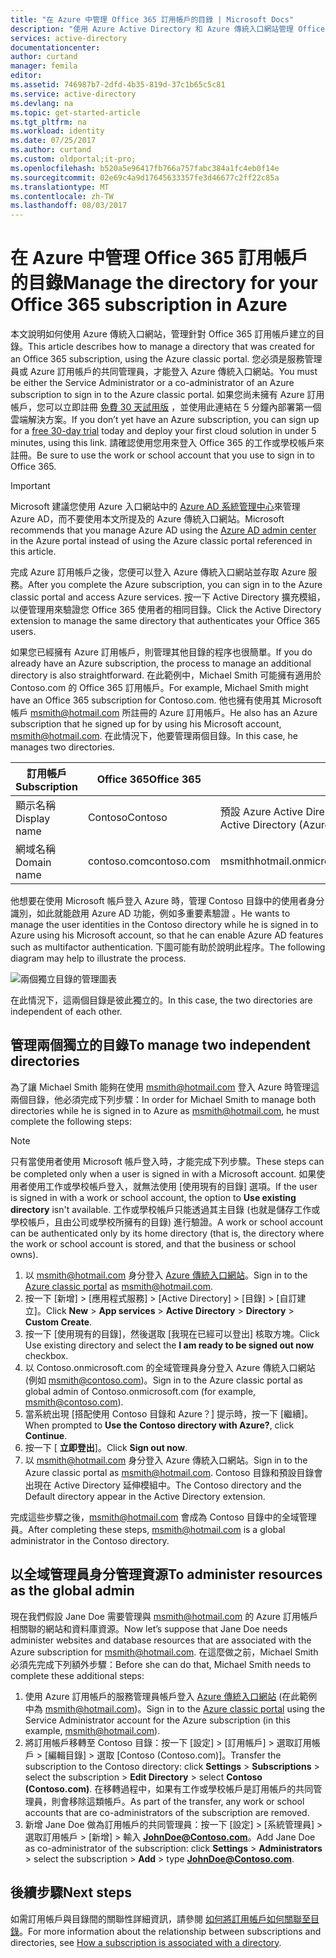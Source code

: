 ```yaml
---
title: "在 Azure 中管理 Office 365 訂用帳戶的目錄 | Microsoft Docs"
description: "使用 Azure Active Directory 和 Azure 傳統入口網站管理 Office 365 訂用帳戶目錄"
services: active-directory
documentationcenter: 
author: curtand
manager: femila
editor: 
ms.assetid: 746987b7-2dfd-4b35-819d-37c1b65c5c81
ms.service: active-directory
ms.devlang: na
ms.topic: get-started-article
ms.tgt_pltfrm: na
ms.workload: identity
ms.date: 07/25/2017
ms.author: curtand
ms.custom: oldportal;it-pro;
ms.openlocfilehash: b520a5e96417fb766a757fabc384a1fc4eb0f14e
ms.sourcegitcommit: 02e69c4a9d17645633357fe3d46677c2ff22c85a
ms.translationtype: MT
ms.contentlocale: zh-TW
ms.lasthandoff: 08/03/2017
---
```

# <a name="manage-the-directory-for-your-office-365-subscription-in-azure"></a><span data-ttu-id="98f29-103">在 Azure 中管理 Office 365 訂用帳戶的目錄</span><span class="sxs-lookup"><span data-stu-id="98f29-103">Manage the directory for your Office 365 subscription in Azure</span></span>
<span data-ttu-id="98f29-104">本文說明如何使用 Azure 傳統入口網站，管理針對 Office 365 訂用帳戶建立的目錄。</span><span class="sxs-lookup"><span data-stu-id="98f29-104">This article describes how to manage a directory that was created for an Office 365 subscription, using the Azure classic portal.</span></span> <span data-ttu-id="98f29-105">您必須是服務管理員或 Azure 訂用帳戶的共同管理員，才能登入 Azure 傳統入口網站。</span><span class="sxs-lookup"><span data-stu-id="98f29-105">You must be either the Service Administrator or a co-administrator of an Azure subscription to sign in to the Azure classic portal.</span></span> <span data-ttu-id="98f29-106">如果您尚未擁有 Azure 訂用帳戶，您可以立即註冊 [免費 30 天試用版](https://azure.microsoft.com/trial/get-started-active-directory/) ，並使用此連結在 5 分鐘內部署第一個雲端解決方案。</span><span class="sxs-lookup"><span data-stu-id="98f29-106">If you don’t yet have an Azure subscription, you can sign up for a [free 30-day trial](https://azure.microsoft.com/trial/get-started-active-directory/) today and deploy your first cloud solution in under 5 minutes, using this link.</span></span> <span data-ttu-id="98f29-107">請確認使用您用來登入 Office 365 的工作或學校帳戶來註冊。</span><span class="sxs-lookup"><span data-stu-id="98f29-107">Be sure to use the work or school account that you use to sign in to Office 365.</span></span>

> [!IMPORTANT]
> <span data-ttu-id="98f29-108">Microsoft 建議您使用 Azure 入口網站中的 [Azure AD 系統管理中心](https://aad.portal.azure.com)來管理 Azure AD，而不要使用本文所提及的 Azure 傳統入口網站。</span><span class="sxs-lookup"><span data-stu-id="98f29-108">Microsoft recommends that you manage Azure AD using the [Azure AD admin center](https://aad.portal.azure.com) in the Azure portal instead of using the Azure classic portal referenced in this article.</span></span>

<span data-ttu-id="98f29-109">完成 Azure 訂用帳戶之後，您便可以登入 Azure 傳統入口網站並存取 Azure 服務。</span><span class="sxs-lookup"><span data-stu-id="98f29-109">After you complete the Azure subscription, you can sign in to the Azure classic portal and access Azure services.</span></span> <span data-ttu-id="98f29-110">按一下 Active Directory 擴充模組，以便管理用來驗證您 Office 365 使用者的相同目錄。</span><span class="sxs-lookup"><span data-stu-id="98f29-110">Click the Active Directory extension to manage the same directory that authenticates your Office 365 users.</span></span>

<span data-ttu-id="98f29-111">如果您已經擁有 Azure 訂用帳戶，則管理其他目錄的程序也很簡單。</span><span class="sxs-lookup"><span data-stu-id="98f29-111">If you do already have an Azure subscription, the process to manage an additional directory is also straightforward.</span></span> <span data-ttu-id="98f29-112">在此範例中，Michael Smith 可能擁有適用於 Contoso.com 的 Office 365 訂用帳戶。</span><span class="sxs-lookup"><span data-stu-id="98f29-112">For example, Michael Smith might have an Office 365 subscription for Contoso.com.</span></span> <span data-ttu-id="98f29-113">他也擁有使用其 Microsoft 帳戶 msmith@hotmail.com 所註冊的 Azure 訂用帳戶。</span><span class="sxs-lookup"><span data-stu-id="98f29-113">He also has an Azure subscription that he signed up for by using his Microsoft account, msmith@hotmail.com.</span></span> <span data-ttu-id="98f29-114">在此情況下，他要管理兩個目錄。</span><span class="sxs-lookup"><span data-stu-id="98f29-114">In this case, he manages two directories.</span></span>

| <span data-ttu-id="98f29-115">訂用帳戶</span><span class="sxs-lookup"><span data-stu-id="98f29-115">Subscription</span></span> | <span data-ttu-id="98f29-116">Office 365</span><span class="sxs-lookup"><span data-stu-id="98f29-116">Office 365</span></span> | <span data-ttu-id="98f29-117">Azure</span><span class="sxs-lookup"><span data-stu-id="98f29-117">Azure</span></span> |
| --- | --- | --- |
|   <span data-ttu-id="98f29-118">顯示名稱</span><span class="sxs-lookup"><span data-stu-id="98f29-118">Display name</span></span> |<span data-ttu-id="98f29-119">Contoso</span><span class="sxs-lookup"><span data-stu-id="98f29-119">Contoso</span></span> |<span data-ttu-id="98f29-120">預設 Azure Active Directory (Azure AD) 目錄</span><span class="sxs-lookup"><span data-stu-id="98f29-120">Default Azure Active Directory (Azure AD) directory</span></span> |
|   <span data-ttu-id="98f29-121">網域名稱</span><span class="sxs-lookup"><span data-stu-id="98f29-121">Domain name</span></span> |<span data-ttu-id="98f29-122">contoso.com</span><span class="sxs-lookup"><span data-stu-id="98f29-122">contoso.com</span></span> |<span data-ttu-id="98f29-123">msmithhotmail.onmicrosoft.com</span><span class="sxs-lookup"><span data-stu-id="98f29-123">msmithhotmail.onmicrosoft.com</span></span> |

<span data-ttu-id="98f29-124">他想要在使用 Microsoft 帳戶登入 Azure 時，管理 Contoso 目錄中的使用者身分識別，如此就能啟用 Azure AD 功能，例如多重要素驗證 。</span><span class="sxs-lookup"><span data-stu-id="98f29-124">He wants to manage the user identities in the Contoso directory while he is signed in to Azure using his Microsoft account, so that he can enable Azure AD features such as multifactor authentication.</span></span> <span data-ttu-id="98f29-125">下圖可能有助於說明此程序。</span><span class="sxs-lookup"><span data-stu-id="98f29-125">The following diagram may help to illustrate the process.</span></span>

![兩個獨立目錄的管理圖表](./media/active-directory-manage-o365-subscription/AAD_O365_03.png)

<span data-ttu-id="98f29-127">在此情況下，這兩個目錄是彼此獨立的。</span><span class="sxs-lookup"><span data-stu-id="98f29-127">In this case, the two directories are independent of each other.</span></span>

## <a name="to-manage-two-independent-directories"></a><span data-ttu-id="98f29-128">管理兩個獨立的目錄</span><span class="sxs-lookup"><span data-stu-id="98f29-128">To manage two independent directories</span></span>
<span data-ttu-id="98f29-129">為了讓 Michael Smith 能夠在使用 msmith@hotmail.com 登入 Azure 時管理這兩個目錄，他必須完成下列步驟：</span><span class="sxs-lookup"><span data-stu-id="98f29-129">In order for Michael Smith to manage both directories while he is signed in to Azure as msmith@hotmail.com, he must complete the following steps:</span></span>

> [!NOTE]
> <span data-ttu-id="98f29-130">只有當使用者使用 Microsoft 帳戶登入時，才能完成下列步驟。</span><span class="sxs-lookup"><span data-stu-id="98f29-130">These steps can be completed only when a user is signed in with a Microsoft account.</span></span> <span data-ttu-id="98f29-131">如果使用者使用工作或學校帳戶登入，就無法使用 [使用現有的目錄]  選項。</span><span class="sxs-lookup"><span data-stu-id="98f29-131">If the user is signed in with a work or school account, the option to **Use existing directory** isn't available.</span></span> <span data-ttu-id="98f29-132">工作或學校帳戶只能透過其主目錄 (也就是儲存工作或學校帳戶，且由公司或學校所擁有的目錄) 進行驗證。</span><span class="sxs-lookup"><span data-stu-id="98f29-132">A work or school account can be authenticated only by its home directory (that is, the directory where the work or school account is stored, and that the business or school owns).</span></span>
>
>

1. <span data-ttu-id="98f29-133">以 msmith@hotmail.com 身分登入 [Azure 傳統入口網站](https://manage.windowsazure.com)。</span><span class="sxs-lookup"><span data-stu-id="98f29-133">Sign in to the [Azure classic portal](https://manage.windowsazure.com) as msmith@hotmail.com.</span></span>
2. <span data-ttu-id="98f29-134">按一下 [新增]  >  [應用程式服務]  >  [Active Directory]  >  [目錄]  >  [自訂建立]。</span><span class="sxs-lookup"><span data-stu-id="98f29-134">Click **New** > **App services** > **Active Directory** > **Directory** > **Custom Create**.</span></span>
3. <span data-ttu-id="98f29-135">按一下 [使用現有的目錄]，然後選取 [我現在已經可以登出]  核取方塊。</span><span class="sxs-lookup"><span data-stu-id="98f29-135">Click Use existing directory and select the **I am ready to be signed out now** checkbox.</span></span>
4. <span data-ttu-id="98f29-136">以 Contoso.onmicrosoft.com 的全域管理員身分登入 Azure 傳統入口網站 (例如 msmith@contoso.com)。</span><span class="sxs-lookup"><span data-stu-id="98f29-136">Sign in to the Azure classic portal as global admin of Contoso.onmicrosoft.com (for example, msmith@contoso.com).</span></span>
5. <span data-ttu-id="98f29-137">當系統出現 [搭配使用 Contoso 目錄和 Azure？] 提示時，按一下 [繼續]。</span><span class="sxs-lookup"><span data-stu-id="98f29-137">When prompted to **Use the Contoso directory with Azure?**, click **Continue**.</span></span>
6. <span data-ttu-id="98f29-138">按一下 [ **立即登出**]。</span><span class="sxs-lookup"><span data-stu-id="98f29-138">Click **Sign out now**.</span></span>
7. <span data-ttu-id="98f29-139">以 msmith@hotmail.com 身分登入 Azure 傳統入口網站。</span><span class="sxs-lookup"><span data-stu-id="98f29-139">Sign in to the Azure classic portal as msmith@hotmail.com.</span></span> <span data-ttu-id="98f29-140">Contoso 目錄和預設目錄會出現在 Active Directory 延伸模組中。</span><span class="sxs-lookup"><span data-stu-id="98f29-140">The Contoso directory and the Default directory appear in the Active Directory extension.</span></span>

<span data-ttu-id="98f29-141">完成這些步驟之後，msmith@hotmail.com 會成為 Contoso 目錄中的全域管理員。</span><span class="sxs-lookup"><span data-stu-id="98f29-141">After completing these steps, msmith@hotmail.com is a global administrator in the Contoso directory.</span></span>

## <a name="to-administer-resources-as-the-global-admin"></a><span data-ttu-id="98f29-142">以全域管理員身分管理資源</span><span class="sxs-lookup"><span data-stu-id="98f29-142">To administer resources as the global admin</span></span>
<span data-ttu-id="98f29-143">現在我們假設 Jane Doe 需要管理與 msmith@hotmail.com 的 Azure 訂用帳戶相關聯的網站和資料庫資源。</span><span class="sxs-lookup"><span data-stu-id="98f29-143">Now let’s suppose that Jane Doe needs administer websites and database resources that are associated with the Azure subscription for msmith@hotmail.com.</span></span> <span data-ttu-id="98f29-144">在這麼做之前，Michael Smith 必須先完成下列額外步驟：</span><span class="sxs-lookup"><span data-stu-id="98f29-144">Before she can do that, Michael Smith needs to complete these additional steps:</span></span>

1. <span data-ttu-id="98f29-145">使用 Azure 訂用帳戶的服務管理員帳戶登入 [Azure 傳統入口網站](https://manage.windowsazure.com) (在此範例中為 msmith@hotmail.com)。</span><span class="sxs-lookup"><span data-stu-id="98f29-145">Sign in to the [Azure classic portal](https://manage.windowsazure.com) using the Service Administrator account for the Azure subscription (in this example, msmith@hotmail.com).</span></span>
2. <span data-ttu-id="98f29-146">將訂用帳戶移轉至 Contoso 目錄：按一下 [設定]  >  [訂用帳戶] > 選取訂用帳戶 > [編輯目錄] > 選取 [Contoso (Contoso.com)]。</span><span class="sxs-lookup"><span data-stu-id="98f29-146">Transfer the subscription to the Contoso directory: click **Settings** > **Subscriptions** > select the subscription > **Edit Directory** > select **Contoso (Contoso.com)**.</span></span> <span data-ttu-id="98f29-147">在移轉過程中，如果有工作或學校帳戶是訂用帳戶的共同管理員，則會移除這類帳戶。</span><span class="sxs-lookup"><span data-stu-id="98f29-147">As part of the transfer, any work or school accounts that are co-administrators of the subscription are removed.</span></span>
3. <span data-ttu-id="98f29-148">新增 Jane Doe 做為訂用帳戶的共同管理員：按一下 [設定]  >  [系統管理員] > 選取訂用帳戶 > [新增] > 輸入 **JohnDoe@Contoso.com**。</span><span class="sxs-lookup"><span data-stu-id="98f29-148">Add Jane Doe as co-administrator of the subscription: click **Settings** > **Administrators** > select the subscription > **Add** > type **JohnDoe@Contoso.com**.</span></span>

## <a name="next-steps"></a><span data-ttu-id="98f29-149">後續步驟</span><span class="sxs-lookup"><span data-stu-id="98f29-149">Next steps</span></span>
<span data-ttu-id="98f29-150">如需訂用帳戶與目錄間的關聯性詳細資訊，請參閱 [如何將訂用帳戶如何關聯至目錄](active-directory-how-subscriptions-associated-directory.md)。</span><span class="sxs-lookup"><span data-stu-id="98f29-150">For more information about the relationship between subscriptions and directories, see [How a subscription is associated with a directory](active-directory-how-subscriptions-associated-directory.md).</span></span>
